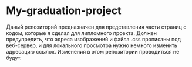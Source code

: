 # My-graduation-project
Даный репозиторий предназначен для представления части страниц с кодом, которые я сделал для липломного проекта.
Должен предупредить, что адреса изображений и файла .css прописаны под веб-сервер, и для локального просмотра нужно немного изменить адресацию ссылок.
Изменения в этом репозитории проводиться не будут.

